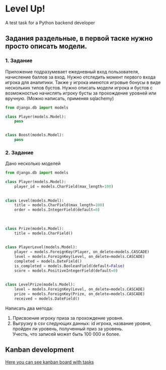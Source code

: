 # Level Up!

A test task for a Python backend developer

## Задания раздельные, в первой таске нужно просто описать модели.

### 1. Задание
Приложение подразумевает ежедневный вход пользователя, начисление баллов за вход. Нужно отследить момент первого входа игрока для аналитики. Также у игрока имеются игровые бонусы в виде нескольких типов бустов. Нужно описать модели игрока и бустов с возможностью начислять игроку бусты за прохождение уровней или вручную. (Можно написать, применяя sqlachemy)

```python
from django.db import models

class Player(models.Model):
    pass
    

class Boost(models.Model):
    pass
```

### 2. Задание
Дано несколько моделей

```python
from django.db import models

class Player(models.Model):
    player_id = models.CharField(max_length=100)
    
    
class Level(models.Model):
    title = models.CharField(max_length=100)
    order = models.IntegerField(default=0)
    
    
    
class Prize(models.Model):
    title = models.CharField()
    
    
class PlayerLevel(models.Model):
    player = models.ForeignKey(Player, on_delete=models.CASCADE)
    level = models.ForeignKey(Level, on_delete=models.CASCADE)
    completed = models.DateField()
    is_completed = models.BooleanField(default=False)
    score = models.PositiveIntegerField(default=0)
    
    
class LevelPrize(models.Model):
    level = models.ForeignKey(Level, on_delete=models.CASCADE)
    prize = models.ForeignKey(Prize, on_delete=models.CASCADE)
    received = models.DateField()
```

Написать два метода:

1. Присвоение игроку приза за прохождение уровня.
2. Выгрузку в csv следующих данных: id игрока, название уровня, пройден ли уровень, полученный приз за уровень. <br> Учесть, что записей может быть 100 000 и более.


## Kanban development
[Here you can see kanban board with tasks](https://github.com/users/drveles/projects/9/views/1)

